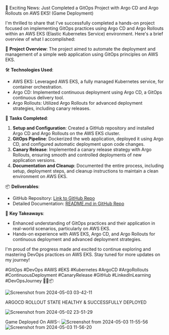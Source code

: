 🚀 Exciting News: Just Completed a GitOps Project with Argo CD and Argo Rollouts on AWS EKS! (Game Deployment)

I'm thrilled to share that I've successfully completed a hands-on project focused on implementing GitOps practices using Argo CD and Argo Rollouts within an AWS EKS (Elastic Kubernetes Service) environment. Here's a brief overview of what I accomplished:

🔧 **Project Overview**: The project aimed to automate the deployment and management of a simple web application using GitOps principles on AWS EKS.

🛠️ **Technologies Used**:
- AWS EKS: Leveraged AWS EKS, a fully managed Kubernetes service, for container orchestration.
- Argo CD: Implemented continuous deployment using Argo CD, a GitOps continuous delivery tool.
- Argo Rollouts: Utilized Argo Rollouts for advanced deployment strategies, including canary releases.

📝 **Tasks Completed**:
1. **Setup and Configuration**: Created a GitHub repository and installed Argo CD and Argo Rollouts on the AWS EKS cluster.
2. **GitOps Pipeline**: Dockerized the web application, deployed it using Argo CD, and configured automatic deployment upon code changes.
3. **Canary Release**: Implemented a canary release strategy with Argo Rollouts, ensuring smooth and controlled deployments of new application versions.
4. **Documentation and Cleanup**: Documented the entire process, including setup, deployment steps, and cleanup instructions to maintain a clean environment on AWS EKS.

📦 **Deliverables**:
- GitHub Repository: [Link to GitHub Repo](https://github.com/RISHIT2070/tetriswa)
- Detailed Documentation: [README.md in GitHub Repo](https://github.com/RISHIT2070/tetriswa/blob/main/README.md)

🌟 **Key Takeaways**:
- Enhanced understanding of GitOps practices and their application in real-world scenarios, particularly on AWS EKS.
- Hands-on experience with AWS EKS, Argo CD, and Argo Rollouts for continuous deployment and advanced deployment strategies.

I'm proud of the progress made and excited to continue exploring and mastering DevOps practices on AWS EKS. Stay tuned for more updates on my journey!

#GitOps #DevOps #AWS #EKS #Kubernetes #ArgoCD #ArgoRollouts #ContinuousDeployment #CanaryRelease #GitHub #LinkedInLearning #DevOpsJourney 🚀🔧📦

![Screenshot from 2024-05-03 03-42-11](https://github.com/RISHIT2070/tetriswa/assets/95566422/49f4fafd-0d11-4943-87b0-cb8d90b96f1d)


ARGOCD ROLLOUT STATE HEALTHY & SUCCESSFULLY DEPLOYED 

![Screenshot from 2024-05-02 23-51-29](https://github.com/RISHIT2070/tetriswa/assets/95566422/aedcee0b-b48f-44a7-a8c1-0fd9c7bc4a46)

Game Deployed On AWS-:
![Screenshot from 2024-05-03 11-55-56](https://github.com/RISHIT2070/tetriswa/assets/95566422/3d52c2d8-46cd-41de-8c0f-62ddfb720779)
![Screenshot from 2024-05-03 11-56-20](https://github.com/RISHIT2070/tetriswa/assets/95566422/01a13ed9-24fe-4d70-9eed-9d74bad08d84)



